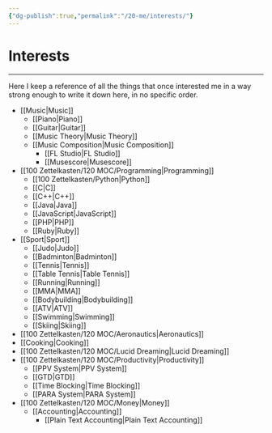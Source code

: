 ```yaml
---
{"dg-publish":true,"permalink":"/20-me/interests/"}
---
```


# Interests
---
Here I keep a reference of all the things that once interested me in a way strong enough to write it down here, in no specific order.

- [[Music\|Music]]
	- [[Piano\|Piano]]
	- [[Guitar\|Guitar]]
	- [[Music Theory\|Music Theory]]
	- [[Music Composition\|Music Composition]]
		- [[FL Studio\|FL Studio]]
		- [[Musescore\|Musescore]]
- [[100 Zettelkasten/120 MOC/Programming\|Programming]]
	- [[100 Zettelkasten/Python\|Python]]
	- [[C\|C]]
	- [[C++\|C++]]
	- [[Java\|Java]]
	- [[JavaScript\|JavaScript]]
	- [[PHP\|PHP]]
	- [[Ruby\|Ruby]]
- [[Sport\|Sport]]
	- [[Judo\|Judo]]
	- [[Badminton\|Badminton]]
	- [[Tennis\|Tennis]]
	- [[Table Tennis\|Table Tennis]]
	- [[Running\|Running]]
	- [[MMA\|MMA]]
	- [[Bodybuilding\|Bodybuilding]]
	- [[ATV\|ATV]]
	- [[Swimming\|Swimming]]
	- [[Skiing\|Skiing]]
- [[100 Zettelkasten/120 MOC/Aeronautics\|Aeronautics]]
- [[Cooking\|Cooking]]
- [[100 Zettelkasten/120 MOC/Lucid Dreaming\|Lucid Dreaming]]
- [[100 Zettelkasten/120 MOC/Productivity\|Productivity]]
	- [[PPV System\|PPV System]]
	- [[GTD\|GTD]]
	- [[Time Blocking\|Time Blocking]]
	- [[PARA System\|PARA System]]
- [[100 Zettelkasten/120 MOC/Money\|Money]]
	- [[Accounting\|Accounting]]
		- [[Plain Text Accounting\|Plain Text Accounting]]